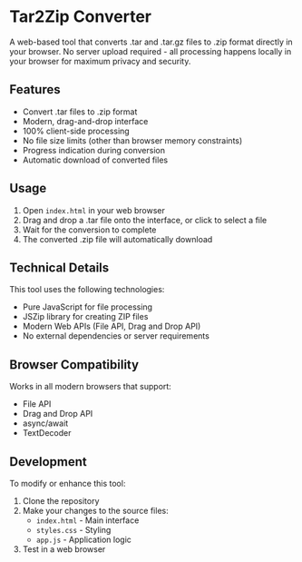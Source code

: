 # Tar2Zip Converter

A web-based tool that converts .tar and .tar.gz files to .zip format directly in your browser. No server upload required - all processing happens locally in your browser for maximum privacy and security.

## Features

- Convert .tar files to .zip format
- Modern, drag-and-drop interface
- 100% client-side processing
- No file size limits (other than browser memory constraints)
- Progress indication during conversion
- Automatic download of converted files

## Usage

1. Open `index.html` in your web browser
2. Drag and drop a .tar file onto the interface, or click to select a file
3. Wait for the conversion to complete
4. The converted .zip file will automatically download

## Technical Details

This tool uses the following technologies:
- Pure JavaScript for file processing
- JSZip library for creating ZIP files
- Modern Web APIs (File API, Drag and Drop API)
- No external dependencies or server requirements

## Browser Compatibility

Works in all modern browsers that support:
- File API
- Drag and Drop API
- async/await
- TextDecoder

## Development

To modify or enhance this tool:

1. Clone the repository
2. Make your changes to the source files:
   - `index.html` - Main interface
   - `styles.css` - Styling
   - `app.js` - Application logic
3. Test in a web browser

